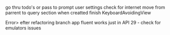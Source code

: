go thru todo's or
pass to prompt user settings
check for internet move from parrent to query section when creatted
finish KeyboardAvoidingView

Error>
efter refactoring branch app fluent works just in API 29 - check for emulators issues
